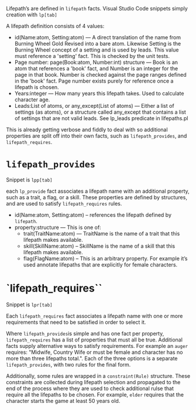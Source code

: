 Lifepath’s are defined in `lifepath` facts. Visual Studio Code snippets 
simply creation with `lp[tab]`

A lifepath definition consists of 4 values:

 * id(Name:atom, Setting:atom) — A direct translation of the name from Burning Wheel 
   Gold Revised into a bare atom. Likewise Setting is the Burning Wheel concept of 
   a setting and is used by leads. This value must reference a 'setting' fact. 
   This is checked by the unit tests.
 * Page number: page(Book:atom, Number:int) structure — Book is an atom that 
   references a 'book' fact, and Number is an integer for the page in that book.
   Number is checked against the page ranges defined in the 'book' fact. Page
   number exists purely for reference once a lifepath is chosen.
 * Years:integer — How many years this lifepath takes. Used to calculate 
   character age.
 * Leads:List of atoms, or any_except(List of atoms) — Either a list of 
   settings (as atoms), or a structure called any_except that contains a list
   of settings that are not valid leads. See lp_leads predicate in lifepaths.pl

This is already getting verbose and fiddly to deal with so additional properties
are split off into their own facts, such as `lifepath_provides`, and `lifepath_requires`.

# `lifepath_provides`
Snippet is `lpp[tab]`

each `lp_provide` fact associates a lifepath name with an additional property, 
such as a trait, a flag, or a skill. These properties are defined by structures,
and are used to satisfy `lifepath_requires` rules.

 * id(Name:atom, Setting:atom) – references the lifepath defined by `lifepath`.
 * property:structure — This is one of:
    * trait(TraitName:atom) — TraitName is the name of a trait that this 
      lifepath makes available.
    * skill(SkillName:atom) – SkillName is the name of a skill that this lifepath
      makes available. 
    * flag(FlagName:atom) – This is an arbitrary property. For example it’s used 
      annotate lifepaths that are explicitly for female characters.

# `lifepath_requires``
Snippet is `lpr[tab]`

Each `lifepath_requires` fact associates a lifepath name with one or more requirements 
that need to be satisfied in order to select it.

Where `lifepath_provides`is simple and has one fact per property, `lifepath_requires` has 
a list of properties that must all be true. Additional facts supply alternative 
ways to satisfy requirements. For example an `auger` requires:
  "Midwife, Country Wife or must be female and character has no more than three 
  lifepaths total.". Each of the three options is a separate `lifepath_provides`, with
  two rules for the final form. 

Additionally, some rules are wrapped in a `constraint(Rule)` structure. These 
constraints are collected during lifepath selection and propagated to the end 
of the process where they are used to check additional rulse that require 
all the lifepaths to be chosen. For example, `elder` requires that the character
starts the game at least 50 years old.
